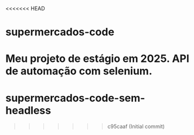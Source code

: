 <<<<<<< HEAD
# supermercados-code
Meu projeto de estágio em 2025. API de automação com selenium.
=======
# supermercados-code-sem-headless
>>>>>>> c95caaf (Initial commit)
